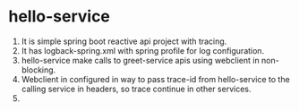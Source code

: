 # hello-service

1. It is simple spring boot reactive api project with tracing.
2. It has logback-spring.xml with spring profile for log configuration.
3. hello-service make calls to greet-service apis using webclient in non-blocking.
4. Webclient in configured in way to pass trace-id from hello-service to the calling service in headers, so trace continue in other services.
5. 